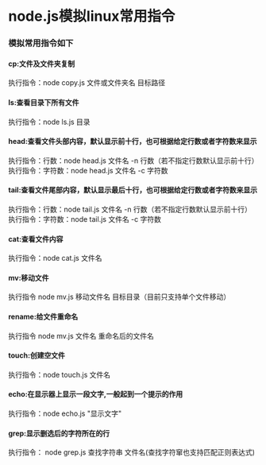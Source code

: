 # node.js模拟linux常用指令  
### 模拟常用指令如下  
#### cp:文件及文件夹复制  
执行指令：node copy.js 文件或文件夹名 目标路径
#### ls:查看目录下所有文件  
执行指令：node ls.js 目录
#### head:查看文件头部内容，默认显示前十行，也可根据给定行数或者字符数来显示  
执行指令：行数：node head.js 文件名 -n 行数（若不指定行数默认显示前十行）  
执行指令：字符数：node head.js 文件名 -c 字符数  
#### tail:查看文件尾部内容，默认显示最后十行，也可根据给定行数或者字符数来显示  
执行指令：行数：node tail.js 文件名 -n 行数（若不指定行数默认显示前十行）  
执行指令：字符数：node tail.js 文件名 -c 字符数  
#### cat:查看文件内容  
执行指令：node cat.js 文件名
#### mv:移动文件  
执行指令 node mv.js 移动文件名 目标目录（目前只支持单个文件移动）
#### rename:给文件重命名  
执行指令 node mv.js 文件名 重命名后的文件名
#### touch:创建空文件  
执行指令：node touch.js 文件名
#### echo:在显示器上显示一段文字,一般起到一个提示的作用  
执行指令：node echo.js "显示文字"
#### grep:显示删选后的字符所在的行  
执行指令： node grep.js 查找字符串 文件名(查找字符窜也支持匹配正则表达式)
